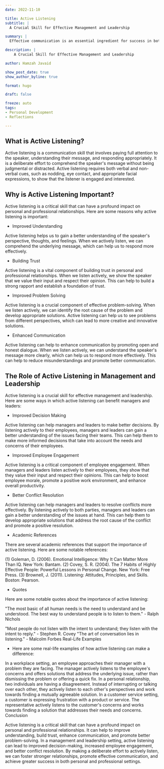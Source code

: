 ```yaml
---
date: 2022-11-10

title: Active Listening
subtitle: |
  A Crucial Skill for Effective Management and Leadership

summary: |
  Effective communication is an essential ingredient for success in both personal and professional life. It is a two-way process that involves both speaking and listening. While we are often taught how to speak effectively, the art of active listening is often neglected. In this article, we will explore what active listening is, why it is important, and the role it plays in management and leadership.

description: |
    A Crucial Skill for Effective Management and Leadership

author: Hamzah Javaid

show_post_date: true
show_author_byline: true

format: hugo

draft: false

freeze: auto
tags:
- Personal Development
- Reflections

---
```


## What is Active Listening?

Active listening is a communication skill that involves paying full attention to the speaker, understanding their message, and responding appropriately. It is a deliberate effort to comprehend the speaker's message without being judgmental or distracted. Active listening requires both verbal and non-verbal cues, such as nodding, eye contact, and appropriate facial expressions, to show that the listener is engaged and interested.

## Why is Active Listening Important?

Active listening is a critical skill that can have a profound impact on personal and professional relationships. Here are some reasons why active listening is important:

- Improved Understanding

Active listening helps us to gain a better understanding of the speaker's perspective, thoughts, and feelings. When we actively listen, we can comprehend the underlying message, which can help us to respond more effectively.

- Building Trust

Active listening is a vital component of building trust in personal and professional relationships. When we listen actively, we show the speaker that we value their input and respect their opinion. This can help to build a strong rapport and establish a foundation of trust.

- Improved Problem Solving

Active listening is a crucial component of effective problem-solving. When we listen actively, we can identify the root cause of the problem and develop appropriate solutions. Active listening can help us to see problems from different perspectives, which can lead to more creative and innovative solutions.

- Enhanced Communication

Active listening can help to enhance communication by promoting open and honest dialogue. When we listen actively, we can understand the speaker's message more clearly, which can help us to respond more effectively. This can help to reduce misunderstandings and promote better communication.

## The Role of Active Listening in Management and Leadership

Active listening is a crucial skill for effective management and leadership. Here are some ways in which active listening can benefit managers and leaders:

- Improved Decision Making

Active listening can help managers and leaders to make better decisions. By listening actively to their employees, managers and leaders can gain a better understanding of the issues facing their teams. This can help them to make more informed decisions that take into account the needs and concerns of their employees.

- Improved Employee Engagement

Active listening is a critical component of employee engagement. When managers and leaders listen actively to their employees, they show that they value their input and respect their opinions. This can help to boost employee morale, promote a positive work environment, and enhance overall productivity.

- Better Conflict Resolution

Active listening can help managers and leaders to resolve conflicts more effectively. By listening actively to both parties, managers and leaders can gain a better understanding of the issues at hand. This can help them to develop appropriate solutions that address the root cause of the conflict and promote a positive resolution.

- Academic References

There are several academic references that support the importance of active listening. Here are some notable references:

(1) Goleman, D. (2006). Emotional Intelligence: Why It Can Matter More Than IQ. New York: Bantam.
(2) Covey, S. R. (2004). The 7 Habits of Highly Effective People: Powerful Lessons in Personal Change. New York: Free Press.
(3) Brownell, J. (2011). Listening: Attitudes, Principles, and Skills. Boston: Pearson.

- Quotes

Here are some notable quotes about the importance of active listening:

"The most basic of all human needs is the need to understand and be understood. The best way to understand people is to listen to them." - Ralph Nichols

"Most people do not listen with the intent to understand; they listen with the intent to reply." - Stephen R. Covey
"The art of conversation lies in listening." - Malcolm Forbes
Real-Life Examples

- Here are some real-life examples of how active listening can make a difference:

In a workplace setting, an employee approaches their manager with a problem they are facing. The manager actively listens to the employee's concerns and offers solutions that address the underlying issue, rather than dismissing the problem or offering a quick fix.
In a personal relationship, two individuals are having a disagreement. Instead of interrupting or talking over each other, they actively listen to each other's perspectives and work towards finding a mutually agreeable solution.
In a customer service setting, a customer is expressing frustration with a product or service. The representative actively listens to the customer's concerns and works towards finding a solution that addresses their needs and concerns.
Conclusion

Active listening is a critical skill that can have a profound impact on personal and professional relationships. It can help to improve understanding, build trust, enhance communication, and promote better problem-solving. In a management and leadership setting, active listening can lead to improved decision-making, increased employee engagement, and better conflict resolution. By making a deliberate effort to actively listen, we can foster stronger relationships, promote effective communication, and achieve greater success in both personal and professional settings.

